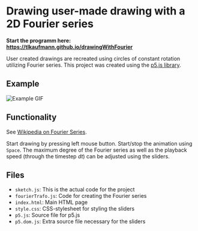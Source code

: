 # Drawing user-made drawing with a 2D Fourier series
**Start the programm here: https://tlkaufmann.github.io/drawingWithFourier**

User created drawings are recreated using circles of constant rotation utilizing Fourier series.
This project was created using the [p5.js library](https://p5js.org).

## Example
![Example GIF](https://media.giphy.com/media/cO9MHPvp8tlpNEmDHe/giphy.gif)


## Functionality
See [Wikipedia on Fourier Series](https://en.wikipedia.org/wiki/Fourier_series).

Start drawing by pressing left mouse button. Start/stop the animation using `Space`.
The maximum degree of the Fourier series as well as the playback speed (through the timestep *dt*) can be adjusted using the sliders.


## Files

* `sketch.js`: This is the actual code for the project
* `fourierTrafo.js`: Code for creating the Fourier series
* `index.html`: Main HTML page
* `style.css`: CSS-stylesheet for styling the sliders
* `p5.js`: Source file for p5.js
* `p5.dom.js`: Extra source file necessary for the sliders
